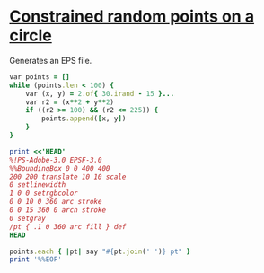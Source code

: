 [1]: https://rosettacode.org/wiki/Constrained_random_points_on_a_circle

# [Constrained random points on a circle][1]

Generates an EPS file.

```ruby
var points = []
while (points.len < 100) {
    var (x, y) = 2.of{ 30.irand - 15 }...
    var r2 = (x**2 + y**2)
    if ((r2 >= 100) && (r2 <= 225)) {
        points.append([x, y])
    }
}

print <<'HEAD'
%!PS-Adobe-3.0 EPSF-3.0
%%BoundingBox 0 0 400 400
200 200 translate 10 10 scale
0 setlinewidth
1 0 0 setrgbcolor
0 0 10 0 360 arc stroke
0 0 15 360 0 arcn stroke
0 setgray
/pt { .1 0 360 arc fill } def
HEAD

points.each { |pt| say "#{pt.join(' ')} pt" }
print '%%EOF'
```
